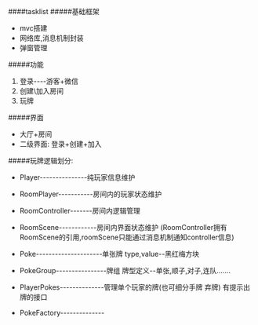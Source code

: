 ####tasklist
#####基础框架
- mvc搭建
- 网络库,消息机制封装
- 弹窗管理

#####功能
1. 登录----游客+微信
2. 创建\加入房间
3. 玩牌

#####界面
- 大厅+房间
- 二级界面: 登录+创建+加入

#####玩牌逻辑划分:
- Player---------------纯玩家信息维护
- RoomPlayer-----------房间内的玩家状态维护
- RoomController-------房间内逻辑管理
- RoomScene------------房间内界面状态维护 (RoomController拥有RoomScene的引用,roomScene只能通过消息机制通知controller信息)

- Poke---------------------单张牌 type,value--黑红梅方块
- PokeGroup----------------牌组 牌型定义--单张,顺子,对子,连队....... 
- PlayerPokes--------------管理单个玩家的牌(也可细分手牌 弃牌)  有提示出牌的接口
- PokeFactory--------------





